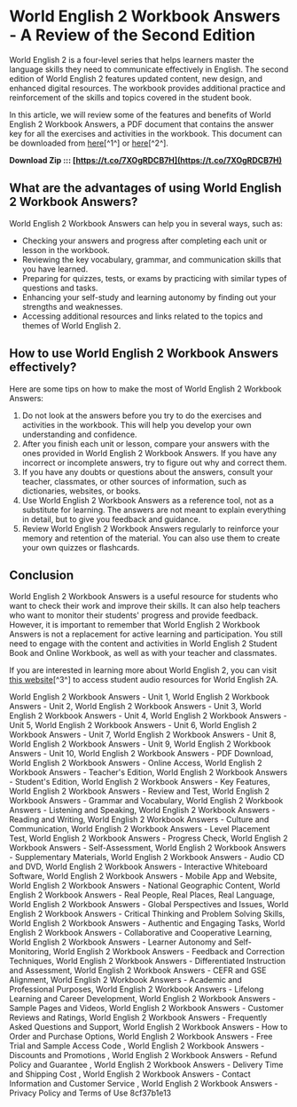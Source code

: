 # World English 2 Workbook Answers - A Review of the Second Edition
 
World English 2 is a four-level series that helps learners master the language skills they need to communicate effectively in English. The second edition of World English 2 features updated content, new design, and enhanced digital resources. The workbook provides additional practice and reinforcement of the skills and topics covered in the student book.
 
In this article, we will review some of the features and benefits of World English 2 Workbook Answers, a PDF document that contains the answer key for all the exercises and activities in the workbook. This document can be downloaded from [here](https://idoc.pub/documents/world-english-2-answer-keypdf-6ngew18g92lv)[^1^] or [here](https://www.scribd.com/document/422657257/344558114-World-English-2-Answer-Key-pdf-pdf)[^2^].
 
**Download Zip ::: [https://t.co/7XOgRDCB7H](https://t.co/7XOgRDCB7H)**


 
## What are the advantages of using World English 2 Workbook Answers?
 
World English 2 Workbook Answers can help you in several ways, such as:
 
- Checking your answers and progress after completing each unit or lesson in the workbook.
- Reviewing the key vocabulary, grammar, and communication skills that you have learned.
- Preparing for quizzes, tests, or exams by practicing with similar types of questions and tasks.
- Enhancing your self-study and learning autonomy by finding out your strengths and weaknesses.
- Accessing additional resources and links related to the topics and themes of World English 2.

## How to use World English 2 Workbook Answers effectively?
 
Here are some tips on how to make the most of World English 2 Workbook Answers:

1. Do not look at the answers before you try to do the exercises and activities in the workbook. This will help you develop your own understanding and confidence.
2. After you finish each unit or lesson, compare your answers with the ones provided in World English 2 Workbook Answers. If you have any incorrect or incomplete answers, try to figure out why and correct them.
3. If you have any doubts or questions about the answers, consult your teacher, classmates, or other sources of information, such as dictionaries, websites, or books.
4. Use World English 2 Workbook Answers as a reference tool, not as a substitute for learning. The answers are not meant to explain everything in detail, but to give you feedback and guidance.
5. Review World English 2 Workbook Answers regularly to reinforce your memory and retention of the material. You can also use them to create your own quizzes or flashcards.

## Conclusion
 
World English 2 Workbook Answers is a useful resource for students who want to check their work and improve their skills. It can also help teachers who want to monitor their students' progress and provide feedback. However, it is important to remember that World English 2 Workbook Answers is not a replacement for active learning and participation. You still need to engage with the content and activities in World English 2 Student Book and Online Workbook, as well as with your teacher and classmates.
 
If you are interested in learning more about World English 2, you can visit [this website](https://eltngl.com/sites/world-english/student/world-english-2a/world-english-2a-student-audio-resources)[^3^] to access student audio resources for World English 2A.
 
World English 2 Workbook Answers - Unit 1,  World English 2 Workbook Answers - Unit 2,  World English 2 Workbook Answers - Unit 3,  World English 2 Workbook Answers - Unit 4,  World English 2 Workbook Answers - Unit 5,  World English 2 Workbook Answers - Unit 6,  World English 2 Workbook Answers - Unit 7,  World English 2 Workbook Answers - Unit 8,  World English 2 Workbook Answers - Unit 9,  World English 2 Workbook Answers - Unit 10,  World English 2 Workbook Answers - PDF Download,  World English 2 Workbook Answers - Online Access,  World English 2 Workbook Answers - Teacher's Edition,  World English 2 Workbook Answers - Student's Edition,  World English 2 Workbook Answers - Key Features,  World English 2 Workbook Answers - Review and Test,  World English 2 Workbook Answers - Grammar and Vocabulary,  World English 2 Workbook Answers - Listening and Speaking,  World English 2 Workbook Answers - Reading and Writing,  World English 2 Workbook Answers - Culture and Communication,  World English 2 Workbook Answers - Level Placement Test,  World English 2 Workbook Answers - Progress Check,  World English 2 Workbook Answers - Self-Assessment,  World English 2 Workbook Answers - Supplementary Materials,  World English 2 Workbook Answers - Audio CD and DVD,  World English 2 Workbook Answers - Interactive Whiteboard Software,  World English 2 Workbook Answers - Mobile App and Website,  World English 2 Workbook Answers - National Geographic Content,  World English 2 Workbook Answers - Real People, Real Places, Real Language,  World English 2 Workbook Answers - Global Perspectives and Issues,  World English 2 Workbook Answers - Critical Thinking and Problem Solving Skills,  World English 2 Workbook Answers - Authentic and Engaging Tasks,  World English 2 Workbook Answers - Collaborative and Cooperative Learning,  World English 2 Workbook Answers - Learner Autonomy and Self-Monitoring,  World English 2 Workbook Answers - Feedback and Correction Techniques,  World English 2 Workbook Answers - Differentiated Instruction and Assessment,  World English 2 Workbook Answers - CEFR and GSE Alignment,  World English 2 Workbook Answers - Academic and Professional Purposes,  World English 2 Workbook Answers - Lifelong Learning and Career Development,  World English 2 Workbook Answers - Sample Pages and Videos,  World English 2 Workbook Answers - Customer Reviews and Ratings,  World English 2 Workbook Answers - Frequently Asked Questions and Support,  World English 2 Workbook Answers - How to Order and Purchase Options,  World English 2 Workbook Answers - Free Trial and Sample Access Code ,  World English 2 Workbook Answers - Discounts and Promotions ,  World English 2 Workbook Answers - Refund Policy and Guarantee ,  World English 2 Workbook Answers - Delivery Time and Shipping Cost ,  World English 2 Workbook Answers - Contact Information and Customer Service ,  World English 2 Workbook Answers - Privacy Policy and Terms of Use
 8cf37b1e13
 
